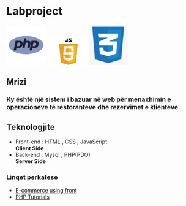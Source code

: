 # Labproject
<img src="logo.png" alt="PHP logo" width="103"> <img src="js/js.png" alt="jS logo" width="110"><img src="css/css.png" alt="CSS logo" width="98">

## Mrizi
### Ky është një sistem i bazuar në web për menaxhimin e operacioneve të restoranteve dhe rezervimet e klienteve.
 ## Teknologjite

 - Front-end : HTML , CSS , JavaScript <br> **Client Side**
 - Back-end : Mysql , PHP(PDO) <br> **Server Side**


### Linqet perkatese

- [E-commerce using front](https://www.youtube.com/watch?v=18Jvyp60Vbg)
- [PHP Tutorials](https://www.w3schools.com/php/)